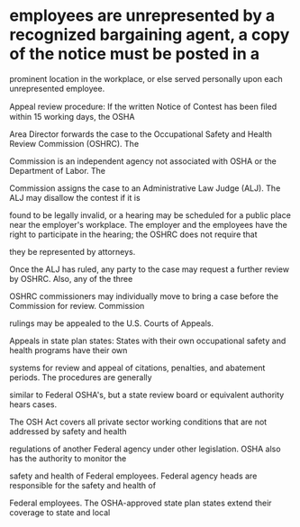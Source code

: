 # employees are unrepresented by a recognized bargaining agent, a copy of the notice must be posted in a

prominent location in the workplace, or else served personally upon each unrepresented employee.

Appeal review procedure: If the written Notice of Contest has been ﬁled within 15 working days, the OSHA

Area Director forwards the case to the Occupational Safety and Health Review Commission (OSHRC). The

Commission is an independent agency not associated with OSHA or the Department of Labor. The

Commission assigns the case to an Administrative Law Judge (ALJ). The ALJ may disallow the contest if it is

found to be legally invalid, or a hearing may be scheduled for a public place near the employer's workplace. The employer and the employees have the right to participate in the hearing; the OSHRC does not require that

they be represented by attorneys.

Once the ALJ has ruled, any party to the case may request a further review by OSHRC. Also, any of the three

OSHRC commissioners may individually move to bring a case before the Commission for review. Commission

rulings may be appealed to the U.S. Courts of Appeals.

Appeals in state plan states: States with their own occupational safety and health programs have their own

systems for review and appeal of citations, penalties, and abatement periods. The procedures are generally

similar to Federal OSHA's, but a state review board or equivalent authority hears cases.

The OSH Act covers all private sector working conditions that are not addressed by safety and health

regulations of another Federal agency under other legislation. OSHA also has the authority to monitor the

safety and health of Federal employees. Federal agency heads are responsible for the safety and health of

Federal employees. The OSHA-approved state plan states extend their coverage to state and local